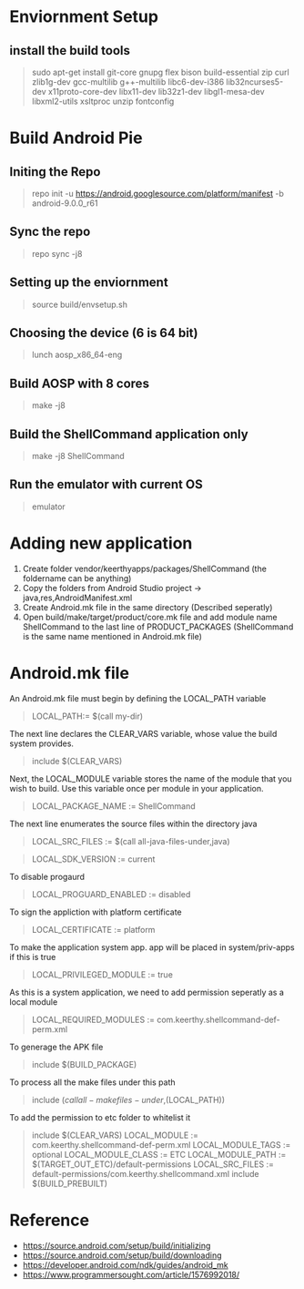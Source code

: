 # Enviornment Setup

## install the build tools
> sudo apt-get install git-core gnupg flex bison build-essential zip curl zlib1g-dev gcc-multilib g++-multilib libc6-dev-i386 lib32ncurses5-dev x11proto-core-dev libx11-dev lib32z1-dev libgl1-mesa-dev libxml2-utils xsltproc unzip fontconfig


# Build Android Pie

## Initing the Repo
> repo init -u https://android.googlesource.com/platform/manifest -b android-9.0.0_r61

## Sync the repo
> repo sync -j8

## Setting up the enviornment
> source build/envsetup.sh 

## Choosing the device (6 is 64 bit)
> lunch aosp_x86_64-eng

## Build AOSP with 8 cores
> make -j8

## Build the ShellCommand application only
> make -j8 ShellCommand

## Run the emulator with current OS
> emulator


# Adding new application
1. Create folder vendor/keerthyapps/packages/ShellCommand (the foldername can be anything)
2. Copy the folders from Android Studio project -> java,res,AndroidManifest.xml
3. Create Android.mk file in the same directory (Described seperatly)
4. Open build/make/target/product/core.mk file and add module name ShellCommand to the last line of PRODUCT_PACKAGES (ShellCommand is the same name mentioned in Android.mk file)



# Android.mk file

An Android.mk file must begin by defining the LOCAL_PATH variable
> LOCAL_PATH:= $(call my-dir)

The next line declares the CLEAR_VARS variable, whose value the build system provides.
> include $(CLEAR_VARS)

Next, the LOCAL_MODULE variable stores the name of the module that you wish to build. Use this variable once per module in your application.
> LOCAL_PACKAGE_NAME := ShellCommand

The next line enumerates the source files within the directory java
> LOCAL_SRC_FILES := $(call all-java-files-under,java)

> LOCAL_SDK_VERSION := current

To disable progaurd
> LOCAL_PROGUARD_ENABLED := disabled

To sign the appliction with platform certificate
> LOCAL_CERTIFICATE := platform

To make the application system app. app will be placed in system/priv-apps if this is true
> LOCAL_PRIVILEGED_MODULE := true

As this is a system application, we need to add permission seperatly as a local module
> LOCAL_REQUIRED_MODULES := com.keerthy.shellcommand-def-perm.xml

To generage the APK file
> include $(BUILD_PACKAGE)

To process all the make files under this path
> include $(call all-makefiles-under,$(LOCAL_PATH))

To add the permission to etc folder to whitelist it
> include $(CLEAR_VARS)
> LOCAL_MODULE := com.keerthy.shellcommand-def-perm.xml
> LOCAL_MODULE_TAGS := optional
> LOCAL_MODULE_CLASS := ETC
> LOCAL_MODULE_PATH := $(TARGET_OUT_ETC)/default-permissions
 >LOCAL_SRC_FILES := default-permissions/com.keerthy.shellcommand.xml
> include $(BUILD_PREBUILT)


# Reference
- https://source.android.com/setup/build/initializing
- https://source.android.com/setup/build/downloading
- https://developer.android.com/ndk/guides/android_mk
- https://www.programmersought.com/article/1576992018/
